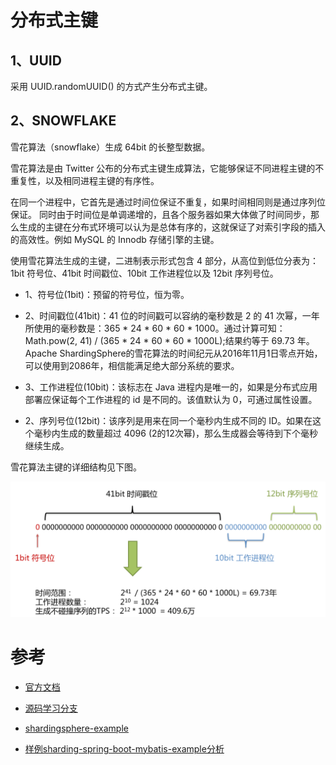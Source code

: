 





# 分布式主键

## 1、UUID

采用 UUID.randomUUID() 的方式产生分布式主键。

## 2、SNOWFLAKE

雪花算法（snowflake）生成 64bit 的长整型数据。

雪花算法是由 Twitter 公布的分布式主键生成算法，它能够保证不同进程主键的不重复性，以及相同进程主键的有序性。

在同一个进程中，它首先是通过时间位保证不重复，如果时间相同则是通过序列位保证。 同时由于时间位是单调递增的，且各个服务器如果大体做了时间同步，那么生成的主键在分布式环境可以认为是总体有序的，这就保证了对索引字段的插入的高效性。例如 MySQL 的 Innodb 存储引擎的主键。

使用雪花算法生成的主键，二进制表示形式包含 4 部分，从高位到低位分表为：1bit 符号位、41bit 时间戳位、10bit 工作进程位以及 12bit 序列号位。


- 1、符号位(1bit)：预留的符号位，恒为零。

- 2、时间戳位(41bit)：41 位的时间戳可以容纳的毫秒数是 2 的 41 次幂，一年所使用的毫秒数是：365 * 24 * 60 * 60 * 1000。通过计算可知：Math.pow(2, 41) / (365 * 24 * 60 * 60 * 1000L);结果约等于 69.73 年。Apache ShardingSphere的雪花算法的时间纪元从2016年11月1日零点开始，可以使用到2086年，相信能满足绝大部分系统的要求。

- 3、工作进程位(10bit)：该标志在 Java 进程内是唯一的，如果是分布式应用部署应保证每个工作进程的 id 是不同的。该值默认为 0，可通过属性设置。

- 2、序列号位(12bit)：该序列是用来在同一个毫秒内生成不同的 ID。如果在这个毫秒内生成的数量超过 4096 (2的12次幂)，那么生成器会等待到下个毫秒继续生成。

雪花算法主键的详细结构见下图。

![](../../pic/2020-06-16/2020-06-16-23-22-18.png)


# 参考
- [官方文档](http://shardingsphere.apache.org/document/current/cn/overview/)
- [源码学习分支](https://github.com/lishuai2016/shardingsphere/tree/b_f_4.1.1_20200615)
- [shardingsphere-example](https://github.com/apache/shardingsphere-example)

- [样例sharding-spring-boot-mybatis-example分析](https://cloud.tencent.com/developer/article/1476234)






